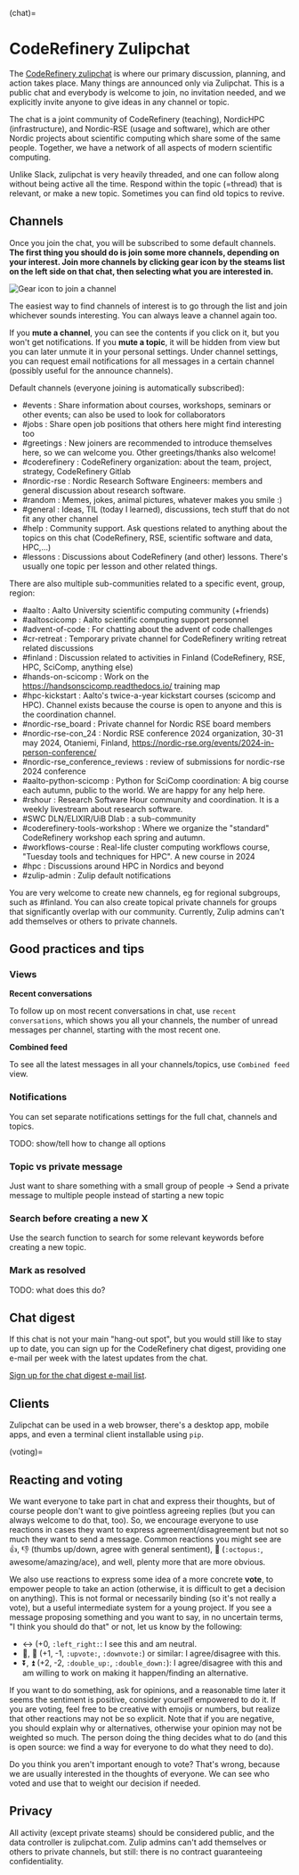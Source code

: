 
(chat)=
# CodeRefinery Zulipchat

The [CodeRefinery zulipchat](https://coderefinery.zulipchat.com) is
where our primary discussion, planning, and action takes place.  Many
things are announced only via Zulipchat.  This is a public chat and
everybody is welcome to join, no invitation needed, and we explicitly
invite anyone to give ideas in any channel or topic.

The chat is a joint community of CodeRefinery (teaching), NordicHPC
(infrastructure), and Nordic-RSE (usage and software), which are other
Nordic projects about scientific computing which share some of the
same people. Together, we have a network of all aspects of modern
scientific computing.

Unlike Slack, zulipchat is very heavily threaded, and one can follow along without being active all the time.  Respond within the
topic (=thread) that is relevant, or make a new topic.  Sometimes you
can find old topics to revive.  


## Channels

Once you join the chat, you will be subscribed to some default
channels.  **The first thing you
should do is join some more channels, depending on your interest.  Join
more channels by clicking gear icon by the steams list on the left side
on that chat, then selecting what you are interested in.**

![Gear icon to join a channel](img/chat--join-stream.png)

The easiest way to find channels of interest is to go through the list and join whichever sounds interesting. You can always leave a channel again too.

If you **mute a channel**, you can see the contents if you click on it,
but you won't get notifications.  If you **mute a topic**, it will be
hidden from view but you can later unmute it in your personal
settings.  Under channel settings, you can request email notifications
for all messages in a certain channel (possibly useful for the announce channels).

Default channels (everyone joining is automatically subscribed):


- #events : Share information about courses, workshops, seminars or other events; can also be used to look for collaborators 
- #jobs : Share open job positions that others here might find interesting too 
- #greetings : New joiners are recommended to introduce themselves here, so we can welcome you. Other greetings/thanks also welcome! 
- #coderefinery : CodeRefinery organization: about the team, project, strategy, CodeRefinery Gitlab 
- #nordic-rse : Nordic Research Software Engineers: members and general discussion about research software.
- #random : Memes, jokes, animal pictures, whatever makes you smile :) 
- #general : Ideas, TIL (today I learned), discussions, tech stuff that do not fit any other channel 
- #help : Community support. Ask questions related to anything about the topics on this chat (CodeRefinery, RSE, scientific software and data, HPC,...) 
- #lessons :  Discussions about CodeRefinery (and other) lessons. There's usually one topic per lesson and other related things. 


There are also multiple sub-communities related to a specific event, group, region: 

- #aalto : Aalto University scientific computing community (+friends)                                                                    
- #aaltoscicomp : Aalto scientific computing support personnel                                                                                  
- #advent-of-code : For chatting about the advent of code challenges                                                                              
- #cr-retreat : Temporary private channel for CodeRefinery writing retreat related discussions                                                
- #finland : Discussion related to activities in Finland (CodeRefinery, RSE, HPC, SciComp, anything else)                                  
- #hands-on-scicomp : Work on the https://handsonscicomp.readthedocs.io/ training map                                                               
- #hpc-kickstart : Aalto's twice-a-year kickstart courses (scicomp and HPC). Channel exists because the course is open to anyone and this is the coordination channel. 
- #nordic-rse_board : Private channel for Nordic RSE board members                                                                                  
- #nordic-rse-con_24 : Nordic RSE conference 2024 organization, 30-31 may 2024, Otaniemi, Finland, https://nordic-rse.org/events/2024-in-person-conference/     
- #nordic-rse_conference_reviews : review of submissions for nordic-rse 2024 conference                                                                         
- #aalto-python-scicomp : Python for SciComp coordination: A big course each autumn, public to the world. We are happy for any help here.               
- #rshour : Research Software Hour community and coordination. It is a weekly livestream about research software.                         
- #SWC DLN/ELIXIR/UiB Dlab : a sub-community                                                                                                                    
- #coderefinery-tools-workshop : Where we organize the "standard" CodeRefinery workshop each spring and autumn.                                   
- #workflows-course : Real-life cluster computing workflows course, "Tuesday tools and techniques for HPC". A new course in 2024                    
- #hpc : Discussions around HPC in Nordics and beyond 
- #zulip-admin : Zulip default notifications 

You are very welcome to create new channels, eg for regional subgroups, such as #finland. 
You can also create topical private channels for groups that significantly
overlap with our community.  Currently, Zulip admins can't add
themselves or others to private channels.

## Good practices and tips

### Views

**Recent conversations**

To follow up on most recent conversations in chat, use `recent conversations`, which shows you all your channels, the number of unread messages per channel, starting with the most recent one.

**Combined feed**

To see all the latest messages in all your channels/topics, use `Combined feed` view.

### Notifications

You can set separate notifications settings for the full chat, channels and topics. 

TODO: show/tell how to change all options

### Topic vs private message

Just want to share something with a small group of people -> Send a private message to multiple people instead of starting a new topic

### Search before creating a new X

Use the search function to search for some relevant keywords before creating a new topic.

### Mark as resolved

TODO: what does this do?


## Chat digest

If this chat is not your main "hang-out spot", but you would still like to stay up to date, you can sign up for the CodeRefinery chat digest, providing one e-mail per week with the latest updates from the chat.

[Sign up for the chat digest e-mail list](https://postit.csc.fi/sympa/subscribe/coderefinery-team).

## Clients

Zulipchat can be used in a web browser, there's a desktop app, mobile
apps, and even a terminal client installable using ``pip``.



(voting)=

## Reacting and voting

We want everyone to take part in chat and express their thoughts, but
of course people don't want to give pointless agreeing replies (but
you can always welcome to do that, too).  So, we encourage everyone to use reactions in cases they want to express agreement/disagreement but not so much they want to send a message.  Common reactions you might see are 👍, 👎 (thumbs up/down, agree with general sentiment), 🐙 (`:octopus:`, awesome/amazing/ace), and well, plenty more that are more obvious.

We also use reactions to express some idea of a more concrete
**vote**, to empower people to take an action (otherwise, it is
difficult to get a decision on anything).  This is not formal or
necessarily binding (so it's not really a vote), but a useful
intermediate system for a young project.  If you see a message
proposing something and you want to say, in no uncertain terms, "I
think you should do that" or not, let us know by the following:

* ↔️ (+0, `:left_right:`: I see this and am neutral.
* 🔼, 🔽 (+1, -1, `:upvote:`, `:downvote:`) or similar: I
   agree/disagree with this.
* ⏬, ⏫ (+2, -2, `:double_up:`, `:double_down:`): I agree/disagree
   with this and am willing to work on making it happen/finding an
   alternative.

If you want to do something, ask for opinions, and a reasonable time
later it seems the sentiment is positive, consider yourself empowered
to do it.  If you are voting, feel free to be creative with emojis or
numbers, but realize that other reactions may not be so explicit.  Note that if you are negative, you should explain why or alternatives, otherwise your opinion may not be weighted so much.  The person doing the thing decides what to do (and this is open source: we find a way for everyone to do what they need to do).

Do you think you aren't important enough to vote?  That's wrong,
because we are usually interested in the thoughts of everyone.  We
can see who voted and use that to weight our decision if needed.



## Privacy

All activity (except private steams) should be considered public, and
the data controller is zulipchat.com.  Zulip admins can't add
themselves or others to private channels, but still: there is no
contract guaranteeing confidentiality.
